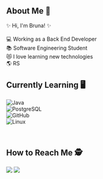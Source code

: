 ## About Me :information_desk_person:
✨ Hi, I'm Bruna! ✨
<br><br>
💻 Working as a Back End Developer
<br>
📚 Software Engineering Student
<br>
😻 I love learning new technologies
<br>
🌎 RS

## Currently Learning 🖥️

![Java](https://img.shields.io/badge/Java-ED8B00?style=for-the-badge&logo=java&logoColor=white)  
![PostgreSQL](https://img.shields.io/badge/PostgreSQL-316192?style=for-the-badge&logo=postgresql&logoColor=white)  
![GitHub](https://img.shields.io/badge/GitHub-181717?style=for-the-badge&logo=github&logoColor=white)  
![Linux](https://img.shields.io/badge/Linux-FCC624?style=for-the-badge&logo=linux&logoColor=black)  


<br>

## How to Reach Me 🕵️

<div>
<a href="https://instagram.com/brunakinalski" target="_blank"><img loading="lazy" src="https://img.shields.io/badge/-Instagram-%23E4405F?style=for-the-badge&logo=instagram&logoColor=white" target="_blank"></a>
<a href="https://www.linkedin.com/in/bruna-kinalski/" target="_blank"><img loading="lazy" src="https://img.shields.io/badge/-LinkedIn-%230077B5?style=for-the-badge&logo=linkedin&logoColor=white" target="_blank"></a>   
</div>


